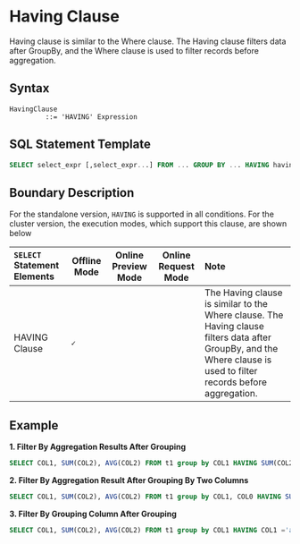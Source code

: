 # Having Clause

Having clause is similar to the Where clause. The Having clause filters data after GroupBy, and the Where clause is used to filter records before aggregation.

## Syntax

```
HavingClause
         ::= 'HAVING' Expression 
```

## SQL Statement Template

```sql
SELECT select_expr [,select_expr...] FROM ... GROUP BY ... HAVING having_condition
```

## Boundary Description
For the standalone version, `HAVING` is supported in all conditions. For the cluster version, the execution modes, which support this clause, are shown below

| `SELECT` Statement Elements                                | Offline Mode | Online Preview Mode | Online Request Mode | Note                                                                                                                                                               |
|:-----------------------------------------------------------|--------------|---------------------|---------------------|:-------------------------------------------------------------------------------------------------------------------------------------------------------------------|
| HAVING Clause                | **``✓``**    |                     |                     | The Having clause is similar to the Where clause. The Having clause filters data after GroupBy, and the Where clause is used to filter records before aggregation. |                                                                                                                                                                                                                                                                                                                                                                              |

## Example

 **1. Filter By Aggregation Results After Grouping**

```SQL
SELECT COL1, SUM(COL2), AVG(COL2) FROM t1 group by COL1 HAVING SUM(COL2) > 1000;
```

 **2. Filter By Aggregation Result After Grouping By Two Columns**

```sql
SELECT COL1, SUM(COL2), AVG(COL2) FROM t1 group by COL1, COL0 HAVING SUM(COL2) > 1000;
```

 **3. Filter By Grouping Column After Grouping**

```sql
SELECT COL1, SUM(COL2), AVG(COL2) FROM t1 group by COL1 HAVING COL1 ='a';
```

